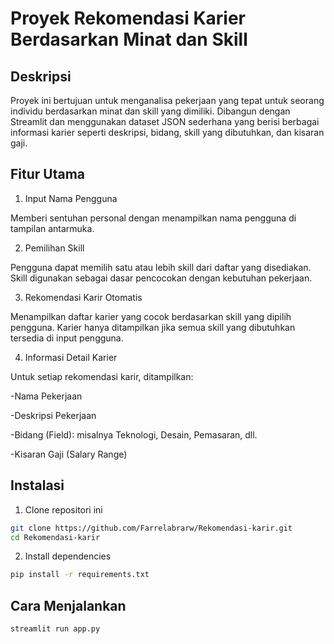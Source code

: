 # Proyek Rekomendasi Karier Berdasarkan Minat dan Skill

## Deskripsi
Proyek ini bertujuan untuk menganalisa pekerjaan yang tepat untuk seorang individu
berdasarkan minat dan skill yang dimiliki. Dibangun dengan Streamlit dan menggunakan dataset JSON sederhana yang berisi berbagai informasi karier seperti deskripsi, bidang, skill yang dibutuhkan, dan kisaran gaji.

## Fitur Utama
1. Input Nama Pengguna
   
Memberi sentuhan personal dengan menampilkan nama pengguna di tampilan antarmuka.

2. Pemilihan Skill
   
Pengguna dapat memilih satu atau lebih skill dari daftar yang disediakan.
Skill digunakan sebagai dasar pencocokan dengan kebutuhan pekerjaan.

3. Rekomendasi Karir Otomatis
   
Menampilkan daftar karier yang cocok berdasarkan skill yang dipilih pengguna.
Karier hanya ditampilkan jika semua skill yang dibutuhkan tersedia di input pengguna.

4. Informasi Detail Karier
   
Untuk setiap rekomendasi karir, ditampilkan:

-Nama Pekerjaan

-Deskripsi Pekerjaan

-Bidang (Field): misalnya Teknologi, Desain, Pemasaran, dll.

-Kisaran Gaji (Salary Range)

## Instalasi
1. Clone repositori ini
```bash
git clone https://github.com/Farrelabrarw/Rekomendasi-karir.git
cd Rekomendasi-karir
```
2. Install dependencies
```bash
pip install -r requirements.txt
```
## Cara Menjalankan
```bash
streamlit run app.py
```

